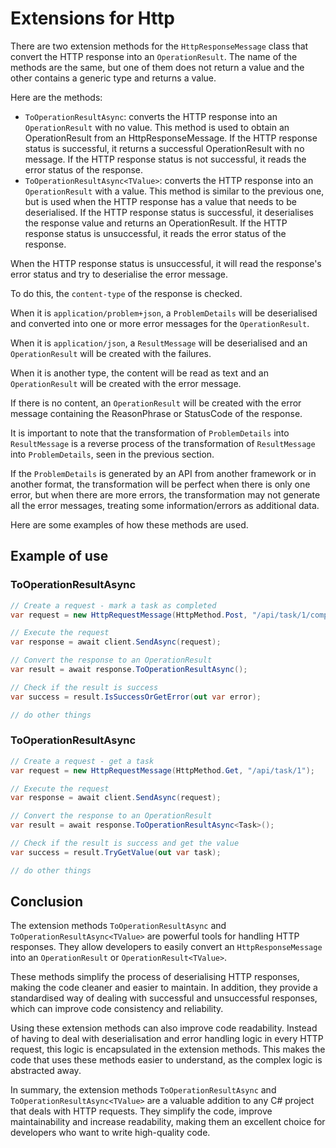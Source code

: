 # Extensions for Http

There are two extension methods for the `HttpResponseMessage` class that convert the HTTP response into an `OperationResult`.
The name of the methods are the same, but one of them does not return a value and the other contains a generic type and returns a value.

Here are the methods:

- `ToOperationResultAsync`: converts the HTTP response into an `OperationResult` with no value.
  This method is used to obtain an OperationResult from an HttpResponseMessage.
  If the HTTP response status is successful, it returns a successful OperationResult with no message.
  If the HTTP response status is not successful, it reads the error status of the response.
- `ToOperationResultAsync<TValue>`: converts the HTTP response into an `OperationResult` with a value.
  This method is similar to the previous one, but is used when the HTTP response has a value that needs to be deserialised.
  If the HTTP response status is successful, it deserialises the response value and returns an OperationResult<TValue>.
  If the HTTP response status is unsuccessful, it reads the error status of the response.

When the HTTP response status is unsuccessful, it will read the response's error status
and try to deserialise the error message.

To do this, the `content-type` of the response is checked.

When it is `application/problem+json`, a `ProblemDetails` will be deserialised 
and converted into one or more error messages for the `OperationResult`.

When it is `application/json`, a `ResultMessage` will be deserialised and an `OperationResult` will be created with the failures.

When it is another type, the content will be read as text and an `OperationResult` will be created with the error message.

If there is no content, an `OperationResult` will be created with the error message containing
the ReasonPhrase or StatusCode of the response.

It is important to note that the transformation of `ProblemDetails` into `ResultMessage`
is a reverse process of the transformation of `ResultMessage` into `ProblemDetails`,
seen in the previous section.

If the `ProblemDetails` is generated by an API from another framework or in another format,
the transformation will be perfect when there is only one error,
but when there are more errors, the transformation may not generate all the error messages,
treating some information/errors as additional data.

Here are some examples of how these methods are used.

## Example of use

### ToOperationResultAsync

```cs
// Create a request - mark a task as completed
var request = new HttpRequestMessage(HttpMethod.Post, "/api/task/1/completed");

// Execute the request
var response = await client.SendAsync(request);

// Convert the response to an OperationResult
var result = await response.ToOperationResultAsync();

// Check if the result is success
var success = result.IsSuccessOrGetError(out var error);

// do other things
```

### ToOperationResultAsync<TValue>

```cs
// Create a request - get a task
var request = new HttpRequestMessage(HttpMethod.Get, "/api/task/1");

// Execute the request
var response = await client.SendAsync(request);

// Convert the response to an OperationResult
var result = await response.ToOperationResultAsync<Task>();

// Check if the result is success and get the value
var success = result.TryGetValue(out var task);

// do other things
```

## Conclusion

The extension methods `ToOperationResultAsync` and `ToOperationResultAsync<TValue>`
are powerful tools for handling HTTP responses.
They allow developers to easily convert an `HttpResponseMessage`
into an `OperationResult` or `OperationResult<TValue>`.

These methods simplify the process of deserialising HTTP responses,
making the code cleaner and easier to maintain.
In addition, they provide a standardised way of dealing with successful and unsuccessful responses,
which can improve code consistency and reliability.

Using these extension methods can also improve code readability.
Instead of having to deal with deserialisation and error handling logic in every HTTP request,
this logic is encapsulated in the extension methods.
This makes the code that uses these methods easier to understand, as the complex logic is abstracted away.

In summary, the extension methods `ToOperationResultAsync` and `ToOperationResultAsync<TValue>`
are a valuable addition to any C# project that deals with HTTP requests.
They simplify the code, improve maintainability and increase readability,
making them an excellent choice for developers who want to write high-quality code.
